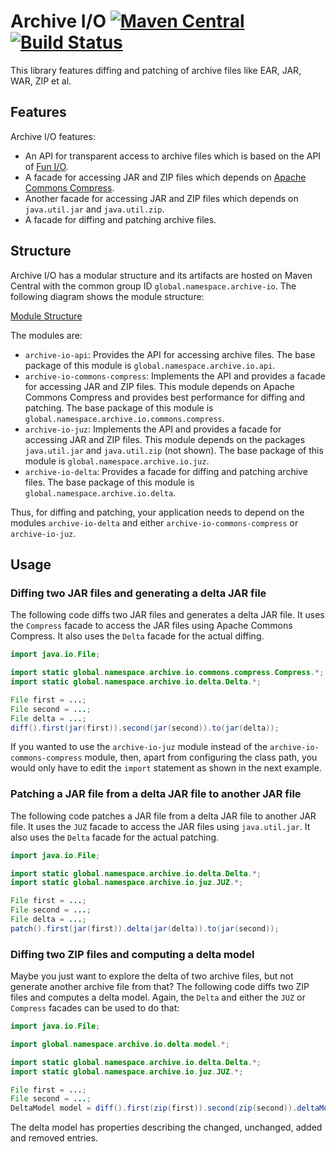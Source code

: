# Archive I/O [![Maven Central](https://img.shields.io/maven-central/v/global.namespace.archive-io/archive-io.svg)](http://search.maven.org/#search%7Cga%7C1%7Cg%3A%22global.namespace.archive-io%22) [![Build Status](https://api.travis-ci.org/christian-schlichtherle/archive-io.svg)](https://travis-ci.org/christian-schlichtherle/archive-io)

This library features diffing and patching of archive files like EAR, JAR, WAR, ZIP et al.

## Features

Archive I/O features:

+ An API for transparent access to archive files which is based on the API of [Fun I/O].
+ A facade for accessing JAR and ZIP files which depends on [Apache Commons Compress].
+ Another facade for accessing JAR and ZIP files which depends on `java.util.jar` and `java.util.zip`.
+ A facade for diffing and patching archive files.

## Structure

Archive I/O has a modular structure and its artifacts are hosted on Maven Central with the common group ID
`global.namespace.archive-io`.
The following diagram shows the module structure:

[Module Structure](module-structure.svg)

The modules are:

+ `archive-io-api`: Provides the API for accessing archive files.
  The base package of this module is `global.namespace.archive.io.api`.
+ `archive-io-commons-compress`: Implements the API and provides a facade for accessing JAR and ZIP files.
  This module depends on Apache Commons Compress and provides best performance for diffing and patching.
  The base package of this module is `global.namespace.archive.io.commons.compress`.
+ `archive-io-juz`: Implements the API and provides a facade for accessing JAR and ZIP files.
  This module depends on the packages `java.util.jar` and `java.util.zip` (not shown).
  The base package of this module is `global.namespace.archive.io.juz`.
+ `archive-io-delta`: Provides a facade for diffing and patching archive files.
  The base package of this module is `global.namespace.archive.io.delta`.

Thus, for diffing and patching, your application needs to depend on the modules `archive-io-delta` and either
`archive-io-commons-compress` or `archive-io-juz`.

## Usage

### Diffing two JAR files and generating a delta JAR file

The following code diffs two JAR files and generates a delta JAR file.
It uses the `Compress` facade to access the JAR files using Apache Commons Compress.
It also uses the `Delta` facade for the actual diffing.

```java
import java.io.File;

import static global.namespace.archive.io.commons.compress.Compress.*;
import static global.namespace.archive.io.delta.Delta.*;

File first = ...;
File second = ...;
File delta = ...;
diff().first(jar(first)).second(jar(second)).to(jar(delta));
```

If you wanted to use the `archive-io-juz` module instead of the `archive-io-commons-compress` module, then, apart from
configuring the class path, you would only have to edit the `import` statement as shown in the next example.

### Patching a JAR file from a delta JAR file to another JAR file

The following code patches a JAR file from a delta JAR file to another JAR file.
It uses the `JUZ` facade to access the JAR files using `java.util.jar`.
It also uses the `Delta` facade for the actual patching.

```java
import java.io.File;

import static global.namespace.archive.io.delta.Delta.*;
import static global.namespace.archive.io.juz.JUZ.*;

File first = ...;
File second = ...;
File delta = ...;
patch().first(jar(first)).delta(jar(delta)).to(jar(second));
```

### Diffing two ZIP files and computing a delta model

Maybe you just want to explore the delta of two archive files, but not generate another archive file from that?
The following code diffs two ZIP files and computes a delta model.
Again, the `Delta` and either the `JUZ` or `Compress` facades can be used to do that:

```java
import java.io.File;

import global.namespace.archive.io.delta.model.*;

import static global.namespace.archive.io.delta.Delta.*;
import static global.namespace.archive.io.juz.JUZ.*;

File first = ...;
File second = ...;
DeltaModel model = diff().first(zip(first)).second(zip(second)).deltaModel();
```

The delta model has properties describing the changed, unchanged, added and removed entries.

[Apache Commons Compress]: https://commons.apache.org/proper/commons-compress/
[Fun I/O]: https://github.com/christian-schlichtherle/fun-io
